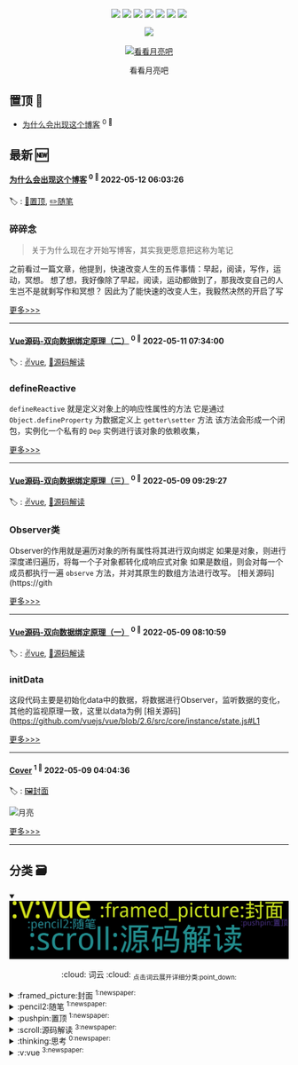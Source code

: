 

<p align='center'>
    <img src="https://badgen.net/badge/labels/6"/>
    <img src="https://badgen.net/github/issues/7kyun/ghiblog"/>
    <img src="https://badgen.net/badge/last-commit/2022-07-14 03:12:36"/>
    <img src="https://badgen.net/github/forks/7kyun/ghiblog"/>
    <img src="https://badgen.net/github/stars/7kyun/ghiblog"/>
    <img src="https://badgen.net/github/watchers/7kyun/ghiblog"/>
    <img src="https://badgen.net/github/release/7kyun/ghiblog"/>
</p>

<p align='center'>
    <img src="https://visitor-badge.glitch.me/badge?page_id=7kyun.ghiblog"/>
</p>



<p align='center'>
<a href='https://github.com/7kyun/ghiblog/issues/1#issuecomment-1120738390'>
<img src='https://user-images.githubusercontent.com/56475308/167338714-306950ac-bc9e-4968-a5d6-22fc157362db.jpg' width='50%' alt='
看看月亮吧 '>
</a>
</p>
<p align='center'>
<span>
看看月亮吧 </span>
</p>

    
## 置顶 :pushpin: 
- [为什么会出现这个博客](https://github.com/7kyun/ghiblog/issues/6)  <sup>0 :speech_balloon:</sup>  	 
## 最新 :new: 

#### [为什么会出现这个博客](https://github.com/7kyun/ghiblog/issues/6) <sup>0 :speech_balloon:</sup> 	 2022-05-12 06:03:26

:label: : [:pushpin:置顶](https://github.com/7kyun/ghiblog/labels/%3Apushpin%3A%E7%BD%AE%E9%A1%B6), [:pencil2:随笔](https://github.com/7kyun/ghiblog/labels/%3Apencil2%3A%E9%9A%8F%E7%AC%94)

### 碎碎念
> 关于为什么现在才开始写博客，其实我更愿意把这称为笔记

之前看过一篇文章，他提到，快速改变人生的五件事情：早起，阅读，写作，运动，冥想。
想了想，我好像除了早起，阅读，运动都做到了，那我改变自己的人生岂不是就剩写作和冥想？
因此为了能快速的改变人生，我毅然决然的开启了写

[更多>>>](https://github.com/7kyun/ghiblog/issues/6)

---


#### [Vue源码-双向数据绑定原理（二）](https://github.com/7kyun/ghiblog/issues/5) <sup>0 :speech_balloon:</sup> 	 2022-05-11 07:34:00

:label: : [:v:vue](https://github.com/7kyun/ghiblog/labels/%3Av%3Avue), [:scroll:源码解读](https://github.com/7kyun/ghiblog/labels/%3Ascroll%3A%E6%BA%90%E7%A0%81%E8%A7%A3%E8%AF%BB)

### defineReactive
`defineReactive` 就是定义对象上的响应性属性的方法
它是通过 `Object.defineProperty` 为数据定义上 `getter\setter` 方法
该方法会形成一个闭包，实例化一个私有的 `Dep` 实例进行该对象的依赖收集，

[更多>>>](https://github.com/7kyun/ghiblog/issues/5)

---


#### [Vue源码-双向数据绑定原理（三）](https://github.com/7kyun/ghiblog/issues/4) <sup>0 :speech_balloon:</sup> 	 2022-05-09 09:29:27

:label: : [:v:vue](https://github.com/7kyun/ghiblog/labels/%3Av%3Avue), [:scroll:源码解读](https://github.com/7kyun/ghiblog/labels/%3Ascroll%3A%E6%BA%90%E7%A0%81%E8%A7%A3%E8%AF%BB)

### Observer类
Observer的作用就是遍历对象的所有属性将其进行双向绑定
如果是对象，则进行深度递归遍历，将每一个子对象都转化成响应式对象
如果是数组，则会对每一个成员都执行一遍 `observe` 方法，并对其原生的数组方法进行改写。
[相关源码](https://gith

[更多>>>](https://github.com/7kyun/ghiblog/issues/4)

---


#### [Vue源码-双向数据绑定原理（一）](https://github.com/7kyun/ghiblog/issues/3) <sup>0 :speech_balloon:</sup> 	 2022-05-09 08:10:59

:label: : [:v:vue](https://github.com/7kyun/ghiblog/labels/%3Av%3Avue), [:scroll:源码解读](https://github.com/7kyun/ghiblog/labels/%3Ascroll%3A%E6%BA%90%E7%A0%81%E8%A7%A3%E8%AF%BB)

### initData
这段代码主要是初始化data中的数据，将数据进行Observer，监听数据的变化，其他的监视原理一致，这里以data为例
[相关源码](https://github.com/vuejs/vue/blob/2.6/src/core/instance/state.js#L1

[更多>>>](https://github.com/7kyun/ghiblog/issues/3)

---


#### [Cover](https://github.com/7kyun/ghiblog/issues/1) <sup>1 :speech_balloon:</sup> 	 2022-05-09 04:04:36

:label: : [:framed_picture:封面](https://github.com/7kyun/ghiblog/labels/%3Aframed_picture%3A%E5%B0%81%E9%9D%A2)

![月亮](https://user-images.githubusercontent.com/56475308/167338714-306950ac-bc9e-4968-a5d6-22fc157362db.jpg)


[更多>>>](https://github.com/7kyun/ghiblog/issues/1)

---


## 分类  :card_file_box: 

<details open="open">
    <summary>
        <img src="assets/wordcloud.png" title="词云, 点击展开详细分类" alt="词云， 点击展开详细分类">
        <p align="center">:cloud: 词云 :cloud: <sub>点击词云展开详细分类:point_down: </sub></p>
    </summary>


<details>
<summary>:framed_picture:封面	<sup>1:newspaper:</sup></summary>

- [Cover](https://github.com/7kyun/ghiblog/issues/1)  <sup>1 :speech_balloon:</sup>  	 


</details>

<details>
<summary>:pencil2:随笔	<sup>1:newspaper:</sup></summary>

- [为什么会出现这个博客](https://github.com/7kyun/ghiblog/issues/6)  <sup>0 :speech_balloon:</sup>  	 


</details>

<details>
<summary>:pushpin:置顶	<sup>1:newspaper:</sup></summary>

- [为什么会出现这个博客](https://github.com/7kyun/ghiblog/issues/6)  <sup>0 :speech_balloon:</sup>  	 


</details>

<details>
<summary>:scroll:源码解读	<sup>3:newspaper:</sup></summary>

- [Vue源码-双向数据绑定原理（二）](https://github.com/7kyun/ghiblog/issues/5)  <sup>0 :speech_balloon:</sup>  	 
- [Vue源码-双向数据绑定原理（三）](https://github.com/7kyun/ghiblog/issues/4)  <sup>0 :speech_balloon:</sup>  	 
- [Vue源码-双向数据绑定原理（一）](https://github.com/7kyun/ghiblog/issues/3)  <sup>0 :speech_balloon:</sup>  	 


</details>

<details>
<summary>:thinking:思考	<sup>0:newspaper:</sup></summary>



</details>

<details>
<summary>:v:vue	<sup>3:newspaper:</sup></summary>

- [Vue源码-双向数据绑定原理（二）](https://github.com/7kyun/ghiblog/issues/5)  <sup>0 :speech_balloon:</sup>  	 
- [Vue源码-双向数据绑定原理（三）](https://github.com/7kyun/ghiblog/issues/4)  <sup>0 :speech_balloon:</sup>  	 
- [Vue源码-双向数据绑定原理（一）](https://github.com/7kyun/ghiblog/issues/3)  <sup>0 :speech_balloon:</sup>  	 


</details>


</details>    
